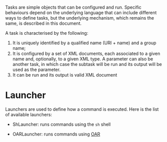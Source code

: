 <head><title>Tasks</title></head>


  Tasks are simple objects that can be configured and run. Specific behaviours depend
  on the underlying language that can include different ways to define tasks, but the underlying
  mechanism, which remains the same, is described in this document.

  A task is characterised by the following:

1. It is uniquely identified by a qualified name (URI + name) and a group name;
1. It is configured by a set of XML documents, each associated to a given name and,
        optionally, to a given XML type. A parameter can also be another task, in which case
        the subtask will be run and its output will be used as the parameter.
1. It can be run and its output is valid XML document


# Launcher

  Launchers are used to define how a command is executed. 
  Here is the list of available launchers:
  
  * ShLauncher: runs commands using the `sh` shell
  
  * OARLauncher: runs commands using [OAR](http://oar.imag.fr)


